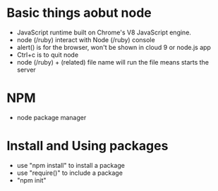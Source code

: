 # Basic things aobut node
* JavaScript runtime built on Chrome's V8 JavaScript engine.
* node (/ruby) interact with Node (/ruby) console
* alert() is for the browser, won't be shown in cloud 9 or node.js app
* Ctrl+c is to quit node
* node (/ruby) + (related) file name will run the file means starts the server

# NPM
* node package manager

# Install and Using packages
* use "npm install" to install a package
* use "require()" to include a package
* "npm init"

